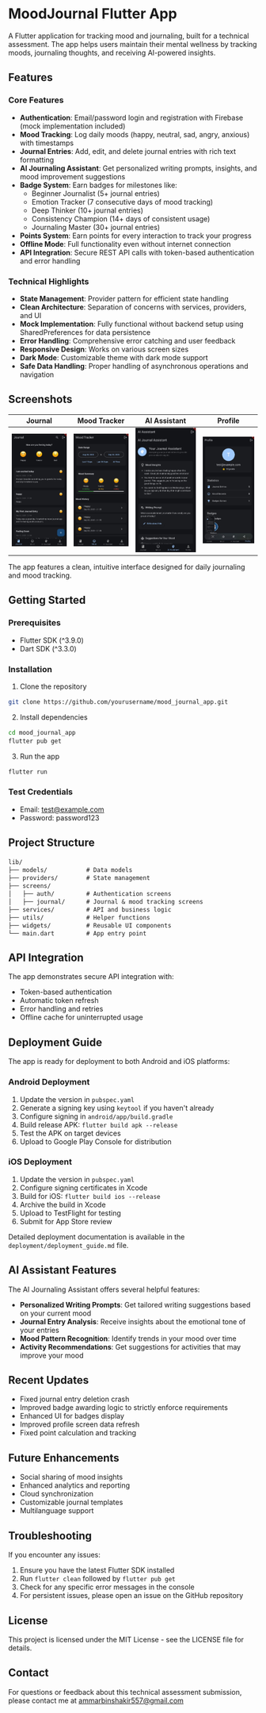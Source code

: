 # MoodJournal Flutter App

A Flutter application for tracking mood and journaling, built for a technical assessment. The app helps users maintain their mental wellness by tracking moods, journaling thoughts, and receiving AI-powered insights.

## Features

### Core Features
- **Authentication**: Email/password login and registration with Firebase (mock implementation included)
- **Mood Tracking**: Log daily moods (happy, neutral, sad, angry, anxious) with timestamps
- **Journal Entries**: Add, edit, and delete journal entries with rich text formatting
- **AI Journaling Assistant**: Get personalized writing prompts, insights, and mood improvement suggestions
- **Badge System**: Earn badges for milestones like:
  - Beginner Journalist (5+ journal entries)
  - Emotion Tracker (7 consecutive days of mood tracking)
  - Deep Thinker (10+ journal entries)
  - Consistency Champion (14+ days of consistent usage)
  - Journaling Master (30+ journal entries)
- **Points System**: Earn points for every interaction to track your progress
- **Offline Mode**: Full functionality even without internet connection
- **API Integration**: Secure REST API calls with token-based authentication and error handling

### Technical Highlights
- **State Management**: Provider pattern for efficient state handling
- **Clean Architecture**: Separation of concerns with services, providers, and UI
- **Mock Implementation**: Fully functional without backend setup using SharedPreferences for data persistence
- **Error Handling**: Comprehensive error catching and user feedback
- **Responsive Design**: Works on various screen sizes
- **Dark Mode**: Customizable theme with dark mode support
- **Safe Data Handling**: Proper handling of asynchronous operations and navigation

## Screenshots

| Journal | Mood Tracker | AI Assistant | Profile |
|---|---|---|---|
| ![Journal](assets/images/journal.jpeg) | ![Mood](assets/images/mood%20tracker.jpeg) | ![AI](assets/images/ai%20assistant.jpeg) | ![Profile](assets/images/profile.jpeg) |

The app features a clean, intuitive interface designed for daily journaling and mood tracking.

## Getting Started

### Prerequisites
- Flutter SDK (^3.9.0)
- Dart SDK (^3.3.0)

### Installation

1. Clone the repository
```bash
git clone https://github.com/yourusername/mood_journal_app.git
```

2. Install dependencies
```bash
cd mood_journal_app
flutter pub get
```

3. Run the app
```bash
flutter run
```

### Test Credentials
- Email: test@example.com
- Password: password123

## Project Structure

```
lib/
├── models/           # Data models
├── providers/        # State management
├── screens/
│   ├── auth/         # Authentication screens
│   ├── journal/      # Journal & mood tracking screens
├── services/         # API and business logic
├── utils/            # Helper functions
├── widgets/          # Reusable UI components
└── main.dart         # App entry point
```

## API Integration

The app demonstrates secure API integration with:
- Token-based authentication
- Automatic token refresh
- Error handling and retries
- Offline cache for uninterrupted usage

## Deployment Guide

The app is ready for deployment to both Android and iOS platforms:

### Android Deployment
1. Update the version in `pubspec.yaml`
2. Generate a signing key using `keytool` if you haven't already
3. Configure signing in `android/app/build.gradle`
4. Build release APK: `flutter build apk --release`
5. Test the APK on target devices
6. Upload to Google Play Console for distribution

### iOS Deployment
1. Update the version in `pubspec.yaml`
2. Configure signing certificates in Xcode
3. Build for iOS: `flutter build ios --release`
4. Archive the build in Xcode
5. Upload to TestFlight for testing
6. Submit for App Store review

Detailed deployment documentation is available in the `deployment/deployment_guide.md` file.

## AI Assistant Features

The AI Journaling Assistant offers several helpful features:

- **Personalized Writing Prompts**: Get tailored writing suggestions based on your current mood
- **Journal Entry Analysis**: Receive insights about the emotional tone of your entries
- **Mood Pattern Recognition**: Identify trends in your mood over time
- **Activity Recommendations**: Get suggestions for activities that may improve your mood

## Recent Updates

- Fixed journal entry deletion crash
- Improved badge awarding logic to strictly enforce requirements
- Enhanced UI for badges display
- Improved profile screen data refresh
- Fixed point calculation and tracking

## Future Enhancements

- Social sharing of mood insights
- Enhanced analytics and reporting
- Cloud synchronization
- Customizable journal templates
- Multilanguage support

## Troubleshooting

If you encounter any issues:

1. Ensure you have the latest Flutter SDK installed
2. Run `flutter clean` followed by `flutter pub get`
3. Check for any specific error messages in the console
4. For persistent issues, please open an issue on the GitHub repository

## License

This project is licensed under the MIT License - see the LICENSE file for details.

## Contact

For questions or feedback about this technical assessment submission, please contact me at ammarbinshakir557@gmail.com
